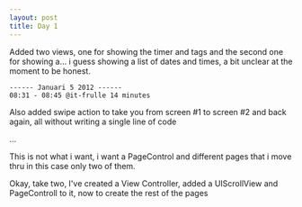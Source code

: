 ```yaml
---
layout: post
title: Day 1
---
```


Added two views, one for showing the timer and tags and the second one for showing a… i guess showing a list of dates and times, a bit unclear at the moment to be honest.

	------ Januari 5 2012 ------
	08:31 - 08:45 @it-frulle 14 minutes

Also added swipe action to take you from screen #1 to screen #2 and back again, all without writing a single line of code

…

This is not what i want, i want a PageControl and different pages that i move thru in this case only two of them.

Okay, take two, I've created a View Controller, added a UIScrollView and PageControll to it, now to create the rest of the pages